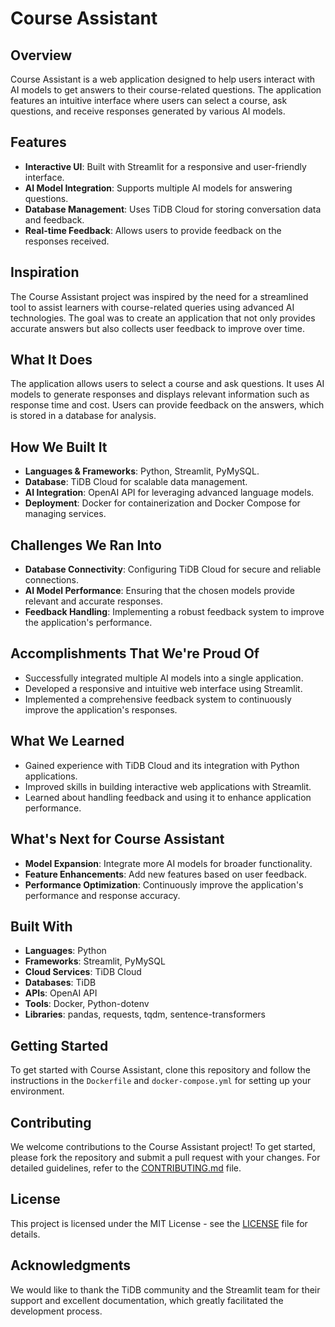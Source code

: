 # Course Assistant

## Overview
Course Assistant is a web application designed to help users interact with AI models to get answers to their course-related questions. The application features an intuitive interface where users can select a course, ask questions, and receive responses generated by various AI models.

## Features
- **Interactive UI**: Built with Streamlit for a responsive and user-friendly interface.
- **AI Model Integration**: Supports multiple AI models for answering questions.
- **Database Management**: Uses TiDB Cloud for storing conversation data and feedback.
- **Real-time Feedback**: Allows users to provide feedback on the responses received.

## Inspiration
The Course Assistant project was inspired by the need for a streamlined tool to assist learners with course-related queries using advanced AI technologies. The goal was to create an application that not only provides accurate answers but also collects user feedback to improve over time.

## What It Does
The application allows users to select a course and ask questions. It uses AI models to generate responses and displays relevant information such as response time and cost. Users can provide feedback on the answers, which is stored in a database for analysis.

## How We Built It
- **Languages & Frameworks**: Python, Streamlit, PyMySQL.
- **Database**: TiDB Cloud for scalable data management.
- **AI Integration**: OpenAI API for leveraging advanced language models.
- **Deployment**: Docker for containerization and Docker Compose for managing services.

## Challenges We Ran Into
- **Database Connectivity**: Configuring TiDB Cloud for secure and reliable connections.
- **AI Model Performance**: Ensuring that the chosen models provide relevant and accurate responses.
- **Feedback Handling**: Implementing a robust feedback system to improve the application's performance.

## Accomplishments That We're Proud Of
- Successfully integrated multiple AI models into a single application.
- Developed a responsive and intuitive web interface using Streamlit.
- Implemented a comprehensive feedback system to continuously improve the application's responses.

## What We Learned
- Gained experience with TiDB Cloud and its integration with Python applications.
- Improved skills in building interactive web applications with Streamlit.
- Learned about handling feedback and using it to enhance application performance.

## What's Next for Course Assistant
- **Model Expansion**: Integrate more AI models for broader functionality.
- **Feature Enhancements**: Add new features based on user feedback.
- **Performance Optimization**: Continuously improve the application's performance and response accuracy.

## Built With
- **Languages**: Python
- **Frameworks**: Streamlit, PyMySQL
- **Cloud Services**: TiDB Cloud
- **Databases**: TiDB
- **APIs**: OpenAI API
- **Tools**: Docker, Python-dotenv
- **Libraries**: pandas, requests, tqdm, sentence-transformers

## Getting Started
To get started with Course Assistant, clone this repository and follow the instructions in the `Dockerfile` and `docker-compose.yml` for setting up your environment.

## Contributing

We welcome contributions to the Course Assistant project! To get started, please fork the repository and submit a pull request with your changes. For detailed guidelines, refer to the [CONTRIBUTING.md](CONTRIBUTING.md) file.

## License

This project is licensed under the MIT License - see the [LICENSE](LICENSE) file for details.

## Acknowledgments

We would like to thank the TiDB community and the Streamlit team for their support and excellent documentation, which greatly facilitated the development process.
